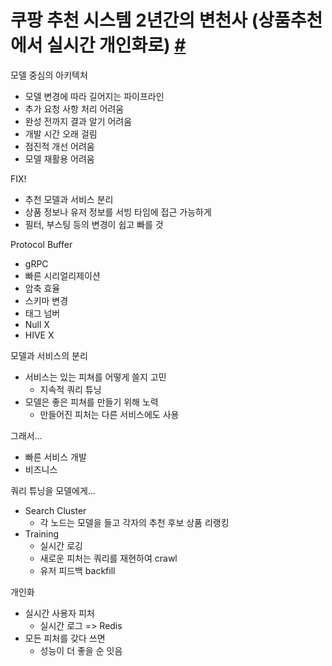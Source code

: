 # 쿠팡 추천 시스템 2년간의 변천사 (상품추천에서 실시간 개인화로) [#](https://deview.kr/data/deview/2019/presentation/[215]%20쿠팡추천시스템%20변천사%20(배포용).pdf)
모델 중심의 아키텍처
* 모델 변경에 따라 길어지는 파이프라인
* 추가 요청 사항 처리 어려움
* 완성 전까지 결과 알기 어려움
* 개발 시간 오래 걸림
* 점진적 개선 어려움
* 모델 재활용 어려움

FIX!
* 추천 모델과 서비스 분리
* 상품 정보나 유저 정보를 서빙 타임에 접근 가능하게
* 필터, 부스팅 등의 변경이 쉽고 빠를 것

Protocol Buffer
* gRPC
* 빠른 시리얼리제이션
* 암축 효율
* 스키마 변경
* 태그 넘버
* Null X
* HIVE X

모델과 서비스의 분리
* 서비스는 있는 피쳐를 어떻게 쓸지 고민
  * 지속적 쿼리 튜닝
* 모델은 좋은 피쳐를 만들기 위해 노력
  * 만들어진 피처는 다른 서비스에도 사용


그래서...
* 빠른 서비스 개발
* 비즈니스

쿼리 튜닝을 모델에게...
* Search Cluster
  * 각 노드는 모델을 들고 각자의 추천 후보 상품 리랭킹
* Training
  * 실시간 로깅
  * 새로운 피처는 쿼리를 재현하여 crawl
  * 유저 피드백 backfill
  
개인화
* 실시간 사용자 피처
  * 실시간 로그 => Redis
* 모든 피처를 갖다 쓰면
  * 성능이 더 좋을 순 잇음
